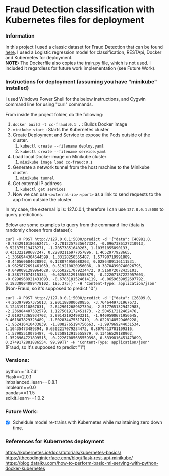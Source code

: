 # Fraud Detection classification with Kubernetes files for deployment

### Information
In this project I used a classic dataset for Fraud Detection that can be found [here](https://www.kaggle.com/mlg-ulb/creditcardfraud). I used a Logistic regression model for classification, RESTApi, Docker and Kubernetes for deployment.  
<b>NOTE:</b> The Dockerfile also copies the [train.py](https://github.com/) file, which is not used. I included it regardless for future work implementation (see Future Work).


### Instructions for deployment (assuming you have "minikube" installed)
I used Windows Power Shell for the below instructions, and Cygwin command line for using "curl" commands.  

From inside the project folder, do the following:
1.  `docker build -t cc-fraud:0.1 .` : Builds Docker image
2.  `minikube start` : Starts the Kubernetes cluster
3.  Create Deployment and Service to expose the Pods outside of the cluster.
    1. `kubectl create --filename deploy.yaml`
    2. `kubectl create --filename service.yaml`
4. Load local Docker image on Minikube cluster
    1. `minikube image load cc-fraud:0.1`
5. Generate a network tunnel from the host machine to the Minikube cluster.
    1. `minikube tunnel`
6. Get external IP address
    1. `kubectl get services`
7. Now we can use `<external-ip>:<port>` as a link to send requests to the app from outside the cluster.

In my case, the external ip is: 127.0.0.1, therefore I can use `127.0.0.1:5000` to query predictions.

Below are some examples to query from the command line (data is randomly chosen from dataset):  


`curl -X POST http://127.0.0.1:5000/predict -d '{"data": [40981.0, -0.7842910186562471, -2.7012257535647324, -0.0967386127210913, 0.521375119473271, -1.70573851640263, 1.10351855890133, 0.431322198687247, 0.22802116977057896, 1.4652977928665, -1.3066944304644599, 1.33128250555487, 1.57790719991889, -0.440560604628892, 0.128074950688203, 0.0286489136111531, -0.9625872691461059, 0.519210020956086, -0.38704390740026795, -0.0490091299964628, 0.6502217079234472, 0.516072072435101, -0.338177074515334, -0.6258812915555879, -0.22207187222957603, -0.0298968921431093, -0.6783181524614119, -0.0659639052697792, 0.18338004089478102, 185.375]}' -H 'Content-Type: application/json'` (Non-Fraud, so it's supposed to predict "0")

`curl -X POST http://127.0.0.1:5000/predict -d '{"data": [26899.0, -4.263979957375013, 2.901188080680856, -3.7646449731967673, 3.124319110867031, -2.6429012689627394, -2.5177651329422983, -2.236984407382579, 1.1275019172451173, -2.504517212462476, -2.019373365934702, 2.991421924993211, -1.9409590671956645, 0.461807829323489, -1.802834475317419, -0.0228148529460228, -1.952416410433839, -1.8082765194756663, -1.997969244031534, 1.10435473489394, 0.6502217079234472, 0.8079413701109316, -1.57905510076487, -0.6258812915555879, 0.13456529188962, 1.3528964721899515, -0.22267085685559398, 0.3339816451473099, 0.2749172881886554, 99.99]}' -H 'Content-Type: application/json'` (Fraud, so it's supposed to predict "1")


### Versions:
python = '3.7.4'  
Flask==2.0.1  
imbalanced_learn==0.8.1  
imblearn==0.0  
pandas==1.1.5  
scikit_learn==1.0.2  

### Future Work:
- [x] Scheldule model re-trains with Kubernetes while maintaining zero down time.

### References for Kubernetes deployment
https://kubernetes.io/docs/tutorials/kubernetes-basics/  
https://thecodinginterface.com/blog/flask-rest-api-minikube/  
https://blog.dataiku.com/how-to-perform-basic-ml-serving-with-python-docker-kubernetes


